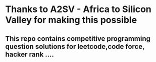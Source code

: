# Thanks to A2SV - Africa to Silicon Valley for making this possible

## This repo contains competitive programming question solutions for leetcode,code force, hacker rank ....
<br>

